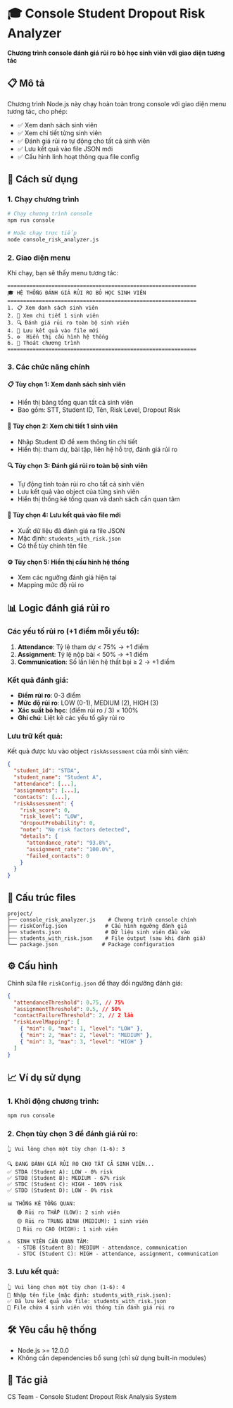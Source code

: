# 🎓 Console Student Dropout Risk Analyzer

**Chương trình console đánh giá rủi ro bỏ học sinh viên với giao diện tương tác**

## 📋 Mô tả

Chương trình Node.js này chạy hoàn toàn trong console với giao diện menu tương tác, cho phép:

- ✅ Xem danh sách sinh viên
- ✅ Xem chi tiết từng sinh viên
- ✅ Đánh giá rủi ro tự động cho tất cả sinh viên
- ✅ Lưu kết quả vào file JSON mới
- ✅ Cấu hình linh hoạt thông qua file config

## 🚀 Cách sử dụng

### 1. Chạy chương trình

```bash
# Chạy chương trình console
npm run console

# Hoặc chạy trực tiếp
node console_risk_analyzer.js
```

### 2. Giao diện menu

Khi chạy, bạn sẽ thấy menu tương tác:

```
============================================================
🎓 HỆ THỐNG ĐÁNH GIÁ RỦI RO BỎ HỌC SINH VIÊN
============================================================
1. 📋 Xem danh sách sinh viên
2. 👤 Xem chi tiết 1 sinh viên
3. 🔍 Đánh giá rủi ro toàn bộ sinh viên
4. 💾 Lưu kết quả vào file mới
5. ⚙️  Hiển thị cấu hình hệ thống
6. 🚪 Thoát chương trình
============================================================
```

### 3. Các chức năng chính

#### 📋 **Tùy chọn 1: Xem danh sách sinh viên**

- Hiển thị bảng tổng quan tất cả sinh viên
- Bao gồm: STT, Student ID, Tên, Risk Level, Dropout Risk

#### 👤 **Tùy chọn 2: Xem chi tiết 1 sinh viên**

- Nhập Student ID để xem thông tin chi tiết
- Hiển thị: tham dự, bài tập, liên hệ hỗ trợ, đánh giá rủi ro

#### 🔍 **Tùy chọn 3: Đánh giá rủi ro toàn bộ sinh viên**

- Tự động tính toán rủi ro cho tất cả sinh viên
- Lưu kết quả vào object của từng sinh viên
- Hiển thị thống kê tổng quan và danh sách cần quan tâm

#### 💾 **Tùy chọn 4: Lưu kết quả vào file mới**

- Xuất dữ liệu đã đánh giá ra file JSON
- Mặc định: `students_with_risk.json`
- Có thể tùy chỉnh tên file

#### ⚙️ **Tùy chọn 5: Hiển thị cấu hình hệ thống**

- Xem các ngưỡng đánh giá hiện tại
- Mapping mức độ rủi ro

## 📊 Logic đánh giá rủi ro

### Các yếu tố rủi ro (+1 điểm mỗi yếu tố):

1. **Attendance**: Tỷ lệ tham dự < 75% → +1 điểm
2. **Assignment**: Tỷ lệ nộp bài < 50% → +1 điểm
3. **Communication**: Số lần liên hệ thất bại ≥ 2 → +1 điểm

### Kết quả đánh giá:

- **Điểm rủi ro**: 0-3 điểm
- **Mức độ rủi ro**: LOW (0-1), MEDIUM (2), HIGH (3)
- **Xác suất bỏ học**: (điểm rủi ro / 3) × 100%
- **Ghi chú**: Liệt kê các yếu tố gây rủi ro

### Lưu trữ kết quả:

Kết quả được lưu vào object `riskAssessment` của mỗi sinh viên:

```json
{
  "student_id": "STDA",
  "student_name": "Student A",
  "attendance": [...],
  "assignments": [...],
  "contacts": [...],
  "riskAssessment": {
    "risk_score": 0,
    "risk_level": "LOW",
    "dropoutProbability": 0,
    "note": "No risk factors detected",
    "details": {
      "attendance_rate": "93.8%",
      "assignment_rate": "100.0%",
      "failed_contacts": 0
    }
  }
}
```

## 📁 Cấu trúc files

```
project/
├── console_risk_analyzer.js    # Chương trình console chính
├── riskConfig.json            # Cấu hình ngưỡng đánh giá
├── students.json              # Dữ liệu sinh viên đầu vào
├── students_with_risk.json    # File output (sau khi đánh giá)
└── package.json              # Package configuration
```

## ⚙️ Cấu hình

Chỉnh sửa file `riskConfig.json` để thay đổi ngưỡng đánh giá:

```json
{
  "attendanceThreshold": 0.75, // 75%
  "assignmentThreshold": 0.5, // 50%
  "contactFailureThreshold": 2, // 2 lần
  "riskLevelMapping": [
    { "min": 0, "max": 1, "level": "LOW" },
    { "min": 2, "max": 2, "level": "MEDIUM" },
    { "min": 3, "max": 3, "level": "HIGH" }
  ]
}
```

## 📈 Ví dụ sử dụng

### 1. Khởi động chương trình:

```bash
npm run console
```

### 2. Chọn tùy chọn 3 để đánh giá rủi ro:

```
👆 Vui lòng chọn một tùy chọn (1-6): 3

🔍 ĐANG ĐÁNH GIÁ RỦI RO CHO TẤT CẢ SINH VIÊN...
✅ STDA (Student A): LOW - 0% risk
✅ STDB (Student B): MEDIUM - 67% risk
✅ STDC (Student C): HIGH - 100% risk
✅ STDD (Student D): LOW - 0% risk

📊 THỐNG KÊ TỔNG QUAN:
   🟢 Rủi ro THẤP (LOW): 2 sinh viên
   🟡 Rủi ro TRUNG BÌNH (MEDIUM): 1 sinh viên
   🔴 Rủi ro CAO (HIGH): 1 sinh viên

⚠️  SINH VIÊN CẦN QUAN TÂM:
   - STDB (Student B): MEDIUM - attendance, communication
   - STDC (Student C): HIGH - attendance, assignment, communication
```

### 3. Lưu kết quả:

```
👆 Vui lòng chọn một tùy chọn (1-6): 4
💾 Nhập tên file (mặc định: students_with_risk.json):
✅ Đã lưu kết quả vào file: students_with_risk.json
📄 File chứa 4 sinh viên với thông tin đánh giá rủi ro
```

## 🛠️ Yêu cầu hệ thống

- Node.js >= 12.0.0
- Không cần dependencies bổ sung (chỉ sử dụng built-in modules)

## 📝 Tác giả

CS Team - Console Student Dropout Risk Analysis System
